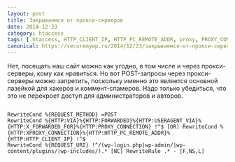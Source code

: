 ```yaml
---
layout: post
title: Закрываемся от прокси-серверов
date: 2014-12-23
category: htaccess
tags: [.htaccess, HTTP_CLIENT_IP, HTTP_PC_REMOTE_ADDR, proxy, PROXY_CONNECTION, REQUEST_METHOD, RewriteCond, RewriteRule, wp-admin, wp-content, wp-includes, wp-login.php, X_FORWARDED_FOR]
canonical: https://securemywp.ru/2014/12/23/закрываемся-от-прокси-серверов/
---
```


Нет, посещать наш сайт можно как угодно, в том числе и через прокси-серверы, кому как нравиться. Но вот POST-запросы через прокси-серверы можно запретить, поскольку именно это является основной лазейкой для хакеров и коммент-спамеров.
Надо только убедиться, что это не перекроет доступ для администраторов и авторов.

<pre><code>
RewriteCond %{REQUEST_METHOD} =POST
RewriteCond %{HTTP:VIA}%{HTTP:FORWARDED}%{HTTP:USERAGENT_VIA}%{HTTP:X_FORWARDED_FOR}%{HTTP:PROXY_CONNECTION} !^$ [OR] RewriteCond %{HTTP:XPROXY_CONNECTION}%{HTTP:HTTP_PC_REMOTE_ADDR}%{HTTP:HTTP_CLIENT_IP} !^$
RewriteCond %{REQUEST_URI} !^/(wp-login.php|wp-admin/|wp-content/plugins/|wp-includes/).* [NC] RewriteRule .* - [F,NS,L]
</code></pre>
